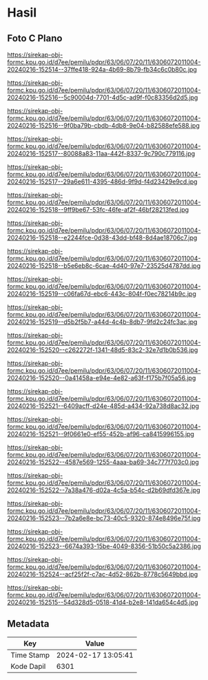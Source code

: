 # Hasil

## Foto C Plano

https://sirekap-obj-formc.kpu.go.id/d7ee/pemilu/pdpr/63/06/07/20/11/6306072011004-20240216-152514--37ffe418-924a-4b69-8b79-fb34c6c0b80c.jpg

https://sirekap-obj-formc.kpu.go.id/d7ee/pemilu/pdpr/63/06/07/20/11/6306072011004-20240216-152516--5c90004d-7701-4d5c-ad9f-f0c83356d2d5.jpg

https://sirekap-obj-formc.kpu.go.id/d7ee/pemilu/pdpr/63/06/07/20/11/6306072011004-20240216-152516--9f0ba79b-cbdb-4db8-9e04-b82588efe588.jpg

https://sirekap-obj-formc.kpu.go.id/d7ee/pemilu/pdpr/63/06/07/20/11/6306072011004-20240216-152517--80088a83-11aa-442f-8337-9c790c779116.jpg

https://sirekap-obj-formc.kpu.go.id/d7ee/pemilu/pdpr/63/06/07/20/11/6306072011004-20240216-152517--29a6e611-4395-486d-9f9d-f4d23429e9cd.jpg

https://sirekap-obj-formc.kpu.go.id/d7ee/pemilu/pdpr/63/06/07/20/11/6306072011004-20240216-152518--9ff9be67-53fc-46fe-af2f-46bf28213fed.jpg

https://sirekap-obj-formc.kpu.go.id/d7ee/pemilu/pdpr/63/06/07/20/11/6306072011004-20240216-152518--e2244fce-0d38-43dd-bf48-8d4ae18706c7.jpg

https://sirekap-obj-formc.kpu.go.id/d7ee/pemilu/pdpr/63/06/07/20/11/6306072011004-20240216-152518--b5e6eb8c-6cae-4d40-97e7-23525d4787dd.jpg

https://sirekap-obj-formc.kpu.go.id/d7ee/pemilu/pdpr/63/06/07/20/11/6306072011004-20240216-152519--c06fa67d-ebc6-443c-804f-f0ec78214b9c.jpg

https://sirekap-obj-formc.kpu.go.id/d7ee/pemilu/pdpr/63/06/07/20/11/6306072011004-20240216-152519--d5b2f5b7-a44d-4c4b-8db7-9fd2c24fc3ac.jpg

https://sirekap-obj-formc.kpu.go.id/d7ee/pemilu/pdpr/63/06/07/20/11/6306072011004-20240216-152520--c262272f-1341-48d5-83c2-32e7d1b0b536.jpg

https://sirekap-obj-formc.kpu.go.id/d7ee/pemilu/pdpr/63/06/07/20/11/6306072011004-20240216-152520--0a41458a-e94e-4e82-a63f-f175b7f05a56.jpg

https://sirekap-obj-formc.kpu.go.id/d7ee/pemilu/pdpr/63/06/07/20/11/6306072011004-20240216-152521--6409acff-d24e-485d-a434-92a738d8ac32.jpg

https://sirekap-obj-formc.kpu.go.id/d7ee/pemilu/pdpr/63/06/07/20/11/6306072011004-20240216-152521--9f0661e0-ef55-452b-af96-ca8415996155.jpg

https://sirekap-obj-formc.kpu.go.id/d7ee/pemilu/pdpr/63/06/07/20/11/6306072011004-20240216-152522--4587e569-1255-4aaa-ba69-34c777f703c0.jpg

https://sirekap-obj-formc.kpu.go.id/d7ee/pemilu/pdpr/63/06/07/20/11/6306072011004-20240216-152522--7a38a476-d02a-4c5a-b54c-d2b69dfd367e.jpg

https://sirekap-obj-formc.kpu.go.id/d7ee/pemilu/pdpr/63/06/07/20/11/6306072011004-20240216-152523--7b2a6e8e-bc73-40c5-9320-874e8496e75f.jpg

https://sirekap-obj-formc.kpu.go.id/d7ee/pemilu/pdpr/63/06/07/20/11/6306072011004-20240216-152523--6674a393-15be-4049-8356-51b50c5a2386.jpg

https://sirekap-obj-formc.kpu.go.id/d7ee/pemilu/pdpr/63/06/07/20/11/6306072011004-20240216-152524--acf25f2f-c7ac-4d52-862b-8778c5649bbd.jpg

https://sirekap-obj-formc.kpu.go.id/d7ee/pemilu/pdpr/63/06/07/20/11/6306072011004-20240216-152515--54d328d5-0518-41d4-b2e8-141da654c4d5.jpg


## Metadata

| Key        | Value               |
| ---------- | ------------------- |
| Time Stamp | 2024-02-17 13:05:41 |
| Kode Dapil | 6301                |



